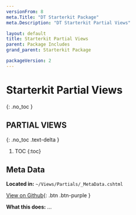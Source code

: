 ```yaml
---
versionFrom: 8
meta.Title: "DT Starterkit Package"
meta.Description: "DT Starterkit Partial Views"

layout: default
title: Starterkit Partial Views
parent: Package Includes
grand_parent: Starterkit Package

packageVersion: 2
---
```


# Starterkit Partial Views
{: .no_toc }

## PARTIAL VIEWS
{: .no_toc .text-delta }

1. TOC
{:toc}

## Meta Data

**Located in:** `~/Views/Partials/_MetaData.cshtml`

[View on Github](https://github.com/bkclerke/MyUmbDocs/blob/master/Starterkit-Package/v8/files/Views/Partials/_MetaData.cshtml){: .btn .btn-purple }

**What this does:**
...

